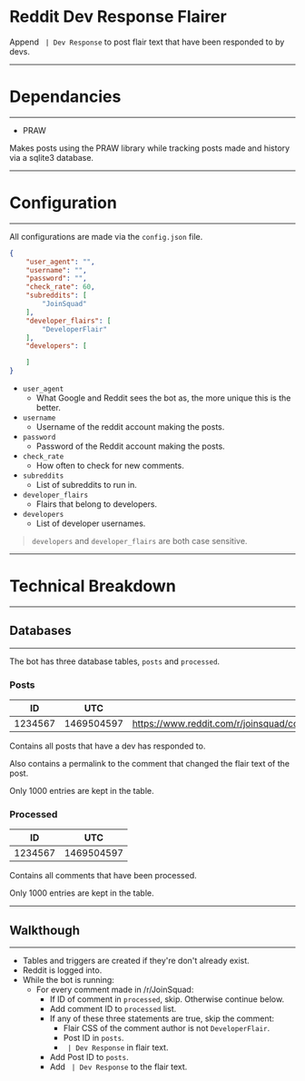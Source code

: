 # Reddit Dev Response Flairer

Append ` | Dev Response` to post flair text that have been responded to by devs.

*****

# Dependancies

*****

- PRAW

Makes posts using the PRAW library while tracking posts made and history via a sqlite3 database.

*****

# Configuration

*****

All configurations are made via the `config.json` file.

```JSON
{
    "user_agent": "",
    "username": "",
    "password": "",
    "check_rate": 60,
    "subreddits": [
        "JoinSquad"
    ],
    "developer_flairs": [
        "DeveloperFlair"
    ],
    "developers": [

    ]
}
```

- `user_agent`
    - What Google and Reddit sees the bot as, the more unique this is the better.
- `username`
    - Username of the reddit account making the posts.
- `password`
    - Password of the Reddit account making the posts.
- `check_rate`
    - How often to check for new comments.
- `subreddits`
    - List of subreddits to run in.
- `developer_flairs`
    - Flairs that belong to developers.
- `developers`
    - List of developer usernames.

> `developers` and `developer_flairs` are both case sensitive.

*****

# Technical Breakdown

*****

## Databases

*****

The bot has three database tables, `posts` and `processed`.

### Posts

ID  | UTC | Comment
--- | --- | ---
1234567 | 1469504597 | https://www.reddit.com/r/joinsquad/comments/4uk572/night_maps_are_useless_if_you_can_turn_up_the/d5qcedn

Contains all posts that have a dev has responded to.

Also contains a permalink to the comment that changed the flair text of the post.

Only 1000 entries are kept in the table.

### Processed

ID  |  UTC
--- |  ---
1234567 | 1469504597

Contains all comments that have been processed.

Only 1000 entries are kept in the table.

*****

## Walkthough

*****

- Tables and triggers are created if they're don't already exist.
- Reddit is logged into.
- While the bot is running:
    - For every comment made in /r/JoinSquad:
        - If ID of comment in `processed`, skip. Otherwise continue below.
        - Add comment ID to `processed` list.
        - If any of these three statements are true, skip the comment:
            - Flair CSS of the comment author is not `DeveloperFlair`.
            - Post ID in `posts`.
            - ` | Dev Response` in flair text.
        - Add Post ID to `posts`.
        - Add ` | Dev Response` to the flair text.
